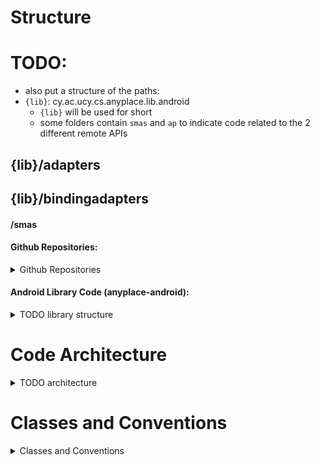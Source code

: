 # Structure

# TODO:
- also put a structure of the paths:
- `{lib}`: cy.ac.ucy.cs.anyplace.lib.android
  - `{lib}` will be used for short
  - some folders contain `smas` and `ap` to indicate code related to the 2 different remote APIs


## {lib}/adapters
## {lib}/bindingadapters
####    /smas

#### Github Repositories:
<details>
 <summary>Github Repositories</summary>

Anyplace is divided into 3 repositories, one `main`, that includes two library `submodules:
```
<Main Anyplace Repo>
- clients
- clients/core: Core Library <git submodule>
- clients/android-new/lib-android: Android Library <git submodule>
```
</details>

#### Android Library Code (anyplace-android):
<details>
 <summary>TODO library structure</summary>

</details>


# Code Architecture

<details>
 <summary>TODO architecture</summary>

</details>

# Classes and Conventions
<details>
 <summary>Classes and Conventions</summary>

### Models and ModelHelpers
`Models` are part of the `lib-core`, and they are [data classes](https://kotlinlang.org/docs/data-classes.html).
They must hold only data and no logic (code) whatsoever.
This is important as they are serialized/deserialized often:
- from/to Network (retrofit2)
- from/to DB (Room)

Path:
`/clients/core/lib/src/main/java/cy/ac/ucy/cs/anyplace/lib/models/`

[ModelHelpers](src/main/java/cy/ac/ucy/cs/anyplace/lib/android/data/anyplace/helpers) accept a `Model` as a parameter and can provide any needed functionality.
The convention is to use `modelH` for the `ModelHelper` variable.

Examples:
- [SpaceHelper](src/main/java/cy/ac/ucy/cs/anyplace/lib/android/data/anyplace/helpers/SpaceWrapper.kt)

</details>
